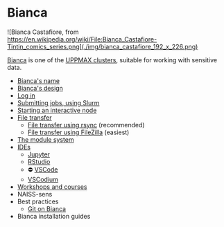 # Bianca

![Bianca Castafiore, from https://en.wikipedia.org/wiki/File:Bianca_Castafiore-Tintin_comics_series.png](./img/bianca_castafiore_192_x_226.png)

[Bianca](bianca.md) is one of the [UPPMAX clusters](uppmax_cluster.md),
suitable for working with sensitive data.

- [Bianca's name](biancas_name.md)
- [Bianca's design](biancas_design.md)
- [Log in](../getting_started/login_bianca.md)
- [Submitting jobs, using Slurm](slurm.md)
- [Starting an interactive node](start_interactive_node_on_bianca.md)
- [File transfer](transfer_bianca.md)
  - [File transfer using rsync](../software/bianca_file_transfer_using_rsync.md) (recommended)
  - [File transfer using FileZilla](../software/bianca_file_transfer_using_filezilla.md) (easiest)
- [The module system](bianca_modules.md)
- [IDEs](../software/ides_on_bianca.md)
  - [Jupyter](../software/jupyter_on_bianca.md)
  - [RStudio](../software/rstudio_on_bianca.md)
  - :no_entry: [VSCode](../software/vscode_on_bianca.md)
  - [VSCodium](../software/vscodium_on_bianca.md)
- [Workshops and courses](../workshops_courses/workshops_courses.md)
- NAISS-sens
- Best practices
  - [Git on Bianca](../software/git_on_bianca.md)
- Bianca installation guides
